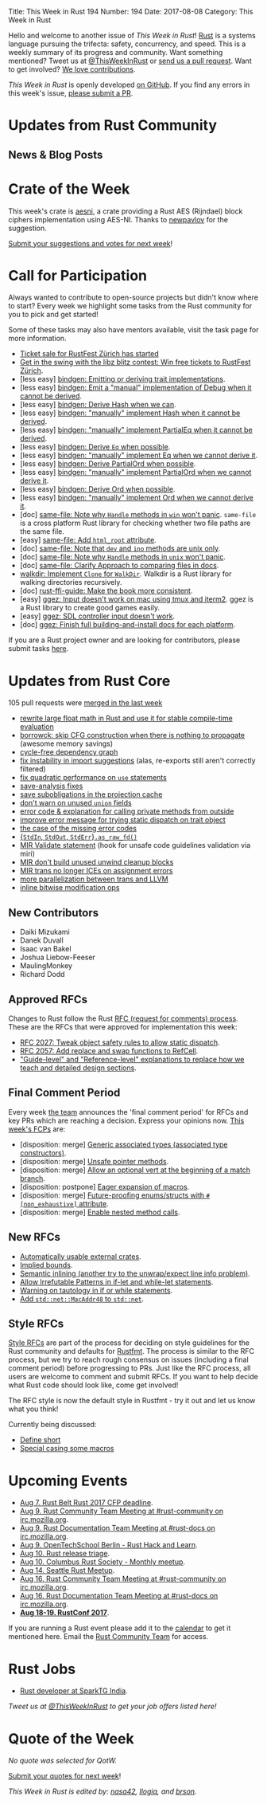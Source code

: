 Title: This Week in Rust 194
Number: 194
Date: 2017-08-08
Category: This Week in Rust

Hello and welcome to another issue of *This Week in Rust*!
[Rust](http://rust-lang.org) is a systems language pursuing the trifecta: safety, concurrency, and speed.
This is a weekly summary of its progress and community.
Want something mentioned? Tweet us at [@ThisWeekInRust](https://twitter.com/ThisWeekInRust) or [send us a pull request](https://github.com/cmr/this-week-in-rust).
Want to get involved? [We love contributions](https://github.com/rust-lang/rust/blob/master/CONTRIBUTING.md).

*This Week in Rust* is openly developed [on GitHub](https://github.com/cmr/this-week-in-rust).
If you find any errors in this week's issue, [please submit a PR](https://github.com/cmr/this-week-in-rust/pulls).

# Updates from Rust Community

## News & Blog Posts

# Crate of the Week

This week's crate is [aesni](https://crates.io/crates/aesni), a crate providing a Rust AES (Rijndael) block ciphers
implementation using AES-NI. Thanks to [newpavlov](https://users.rust-lang.org/u/newpavlov) for the suggestion.

[Submit your suggestions and votes for next week][submit_crate]!

[submit_crate]: https://users.rust-lang.org/t/crate-of-the-week/2704

# Call for Participation

Always wanted to contribute to open-source projects but didn't know where to start?
Every week we highlight some tasks from the Rust community for you to pick and get started!

Some of these tasks may also have mentors available, visit the task page for more information.

* [Ticket sale for RustFest Zürich has started](http://blog.rustfest.eu/this-week-in-rustfest-5-tickets-diversity)
* [Get in the swing with the libz blitz contest: Win free tickets to RustFest Zürich](http://blog.rustfest.eu/libz-blitz).
* [less easy] [bindgen: Emitting or deriving trait implementations](https://github.com/rust-lang-nursery/rust-bindgen/issues/886).
* [less easy] [bindgen: Emit a "manual" implementation of Debug when it cannot be derived](https://github.com/rust-lang-nursery/rust-bindgen/issues/875).
* [less easy] [bindgen: Derive Hash when we can](https://github.com/rust-lang-nursery/rust-bindgen/issues/876).
* [less easy] [bindgen: "manually" implement Hash when it cannot be derived](https://github.com/rust-lang-nursery/rust-bindgen/issues/877).
* [less easy] [bindgen: "manually" implement PartialEq when it cannot be derived](https://github.com/rust-lang-nursery/rust-bindgen/issues/879).
* [less easy] [bindgen: Derive `Eq` when possible](https://github.com/rust-lang-nursery/rust-bindgen/issues/880).
* [less easy] [bindgen: "manually" implement Eq when we cannot derive it](https://github.com/rust-lang-nursery/rust-bindgen/issues/881).
* [less easy] [bindgen: Derive PartialOrd when possible](https://github.com/rust-lang-nursery/rust-bindgen/issues/882).
* [less easy] [bindgen: "manually" implement PartialOrd when we cannot derive it](https://github.com/rust-lang-nursery/rust-bindgen/issues/883).
* [less easy] [bindgen: Derive Ord when possible](https://github.com/rust-lang-nursery/rust-bindgen/issues/884).
* [less easy] [bindgen: "manually" implement Ord when we cannot derive it](https://github.com/rust-lang-nursery/rust-bindgen/issues/885).
* [doc] [same-file: Note why `Handle` methods in `win` won't panic](https://github.com/BurntSushi/same-file/issues/8). `same-file` is a cross platform Rust library for checking whether two file paths are the same file.
* [easy] [same-file: Add `html_root` attribute](https://github.com/BurntSushi/same-file/issues/12).
* [doc] [same-file: Note that `dev` and `ino` methods are unix only](https://github.com/BurntSushi/same-file/issues/14).
* [doc] [same-file: Note why `Handle` methods in `unix` won't panic](https://github.com/BurntSushi/same-file/issues/7).
* [doc] [same-file: Clarify Approach to comparing files in docs](https://github.com/BurntSushi/same-file/issues/2).
* [walkdir: Implement `Clone` for `WalkDir`](https://github.com/BurntSushi/walkdir/issues/54). Walkdir is a Rust library for walking directories recursively.
* [doc] [rust-ffi-guide: Make the book more consistent](https://github.com/Michael-F-Bryan/rust-ffi-guide/issues/8).
* [easy] [ggez: Input doesn't work on mac using tmux and iterm2](https://github.com/ggez/ggez/issues/30). ggez is a Rust library to create good games easily.
* [easy] [ggez: SDL controller input doesn't work](https://github.com/ggez/ggez/issues/35).
* [doc] [ggez: Finish full building-and-install docs for each platform](https://github.com/ggez/ggez/issues/118).

If you are a Rust project owner and are looking for contributors, please submit tasks [here][guidelines].

[guidelines]: https://users.rust-lang.org/t/twir-call-for-participation/4821

# Updates from Rust Core

105 pull requests were [merged in the last week][merged]

[merged]: https://github.com/search?q=is%3Apr+org%3Arust-lang+is%3Amerged+merged%3A2017-07-31..2017-07-07

* [rewrite large float math in Rust and use it for stable compile-time evaluation](https://github.com/rust-lang/rust/pull/43554)
* [borrowck: skip CFG construction when there is nothing to propagate](https://github.com/rust-lang/rust/pull/43547) (awesome memory savings)
* [cycle-free dependency graph](https://github.com/rust-lang/rust/pull/43590)
* [fix instability in import suggestions](https://github.com/rust-lang/rust/pull/43552) (alas, re-exports still aren't correctly filtered)
* [fix quadratic performance on `use` statements](https://github.com/rust-lang/rust/pull/43584)
* [save-analysis fixes](https://github.com/rust-lang/rust/pull/43533)
* [save subobligations in the projection cache](https://github.com/rust-lang/rust/pull/43546)
* [don't warn on unused `union` fields](https://github.com/rust-lang/rust/pull/43397)
* [error code & explanation for calling private methods from outside](https://github.com/rust-lang/rust/pull/43699)
* [improve error message for trying static dispatch on trait object](https://github.com/rust-lang/rust/pull/43600)
* [the case of the missing error codes](https://github.com/rust-lang/rust/pull/43709)
* [{`StdIn`, `StdOut`, `StdErr`}`.as_raw_fd()`](https://github.com/rust-lang/rust/pull/43459)
* [MIR Validate statement](https://github.com/rust-lang/rust/pull/43403) (hook for unsafe code guidelines validation via miri)
* [MIR don't build unused unwind cleanup blocks](https://github.com/rust-lang/rust/pull/43576)
* [MIR trans no longer ICEs on assignment errors](https://github.com/rust-lang/rust/pull/43568)
* [more parallelization between trans and LLVM](https://github.com/rust-lang/rust/pull/43506)
* [inline bitwise modification ops](https://github.com/rust-lang/rust/pull/43581)

## New Contributors

* Daiki Mizukami
* Danek Duvall
* Isaac van Bakel
* Joshua Liebow-Feeser
* MaulingMonkey
* Richard Dodd

## Approved RFCs

Changes to Rust follow the Rust [RFC (request for comments)
process](https://github.com/rust-lang/rfcs#rust-rfcs). These
are the RFCs that were approved for implementation this week:

* [RFC 2027: Tweak object safety rules to allow static dispatch](https://github.com/rust-lang/rfcs/pull/2027).
* [RFC 2057: Add replace and swap functions to RefCell](https://github.com/rust-lang/rfcs/pull/2057).
* ["Guide-level" and "Reference-level" explanations to replace how we teach and detailed design sections](https://github.com/rust-lang/rfcs/pull/2059).

## Final Comment Period

Every week [the team](https://www.rust-lang.org/team.html) announces the
'final comment period' for RFCs and key PRs which are reaching a
decision. Express your opinions now. [This week's FCPs][fcp] are:

[fcp]: https://github.com/rust-lang/rfcs/labels/final-comment-period

* [disposition: merge] [Generic associated types (associated type constructors)](https://github.com/rust-lang/rfcs/pull/1598).
* [disposition: merge] [Unsafe pointer methods](https://github.com/rust-lang/rfcs/pull/1966).
* [disposition: merge] [Allow an optional vert at the beginning of a match branch](https://github.com/rust-lang/rfcs/pull/1925).
* [disposition: postpone] [Eager expansion of macros](https://github.com/rust-lang/rfcs/pull/1628).
* [disposition: merge] [Future-proofing enums/structs with `#[non_exhaustive]` attribute](https://github.com/rust-lang/rfcs/pull/2008).
* [disposition: merge] [Enable nested method calls](https://github.com/rust-lang/rfcs/pull/2025).

## New RFCs

* [Automatically usable external crates](https://github.com/rust-lang/rfcs/pull/2088).
* [Implied bounds](https://github.com/rust-lang/rfcs/pull/2089).
* [Semantic inlining (another try to the unwrap/expect line info problem)](https://github.com/rust-lang/rfcs/pull/2091).
* [Allow Irrefutable Patterns in if-let and while-let statements](https://github.com/rust-lang/rfcs/pull/2086).
* [Warning on tautology in if or while statements](https://github.com/rust-lang/rfcs/pull/2087).
* [Add `std::net::MacAddr48` to `std::net`](https://github.com/rust-lang/rfcs/pull/2082).

## Style RFCs

[Style RFCs](https://github.com/rust-lang-nursery/fmt-rfcs) are part of the process for deciding on style guidelines for the Rust community and defaults for [Rustfmt](https://github.com/rust-lang-nursery/rustfmt). The process is similar to the RFC process, but we try to reach rough consensus on issues (including a final comment period) before progressing to PRs. Just like the RFC process, all users are welcome to comment and submit RFCs. If you want to help decide what Rust code should look like, come get involved!

The RFC style is now the default style in Rustfmt - try it out and let us know what you think!

Currently being discussed:

* [Define short](https://github.com/rust-lang-nursery/fmt-rfcs/issues/47)
* [Special casing some macros](https://github.com/rust-lang-nursery/fmt-rfcs/issues/86)


# Upcoming Events

* [Aug  7. Rust Belt Rust 2017 CFP deadline](http://cfp.rust-belt-rust.com/).
* [Aug  9. Rust Community Team Meeting at #rust-community on irc.mozilla.org](https://chat.mibbit.com/?server=irc.mozilla.org&channel=%23rust-community).
* [Aug  9. Rust Documentation Team Meeting at #rust-docs on irc.mozilla.org](https://chat.mibbit.com/?server=irc.mozilla.org&channel=%23rust-docs).
* [Aug  9. OpenTechSchool Berlin - Rust Hack and Learn](https://www.meetup.com/opentechschool-berlin/events/krnczlywlbmb/).
* [Aug 10. Rust release triage](https://internals.rust-lang.org/t/release-cycle-triage-proposal/3544).
* [Aug 10. Columbus Rust Society - Monthly meetup](https://www.meetup.com/columbus-rs/events/czcwhlywlbnb/).
* [Aug 14. Seattle Rust Meetup](https://www.meetup.com/Seattle-Rust-Meetup/events/241535500/).
* [Aug 16. Rust Community Team Meeting at #rust-community on irc.mozilla.org](https://chat.mibbit.com/?server=irc.mozilla.org&channel=%23rust-community).
* [Aug 16. Rust Documentation Team Meeting at #rust-docs on irc.mozilla.org](https://chat.mibbit.com/?server=irc.mozilla.org&channel=%23rust-docs).
* **[Aug 18-19. RustConf 2017](http://rustconf.com/)**.

If you are running a Rust event please add it to the [calendar] to get
it mentioned here. Email the [Rust Community Team][community] for access.

[calendar]: https://www.google.com/calendar/embed?src=apd9vmbc22egenmtu5l6c5jbfc%40group.calendar.google.com
[community]: mailto:community-team@rust-lang.org

# Rust Jobs

* [Rust developer at SparkTG India](https://twitter.com/by1x/status/887653738252451840).

*Tweet us at [@ThisWeekInRust](https://twitter.com/ThisWeekInRust) to get your job offers listed here!*

# Quote of the Week

*No quote was selected for QotW.*

[Submit your quotes for next week][submit]!

[submit]: http://users.rust-lang.org/t/twir-quote-of-the-week/328

*This Week in Rust is edited by: [nasa42](https://github.com/nasa42), [llogiq](https://github.com/llogiq), and [brson](https://github.com/brson).*
